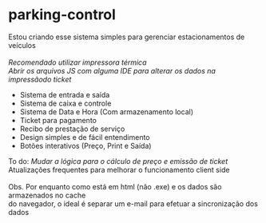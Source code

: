 # parking-control

Estou criando esse sistema simples para gerenciar estacionamentos de veículos <br><br> 
*Recomendado utilizar impressora térmica* <br>
*Abrir os arquivos JS com alguma IDE para alterar os dados na impressãodo ticket*

- Sistema de entrada e saída
- Sistema de caixa e controle
- Sistema de Data e Hora (Com armazenamento local)
- Ticket para pagamento
- Recibo de prestação de serviço
- Design simples e de fácil entendimento
- Botões interativos (Preço, Print e Saída)

To do: *Mudar a lógica para o cálculo de preço e emissão de ticket* <br> Atualizações frequentes para melhorar o funcionamento client side <br><br>
Obs. Por enquanto como está em html (não .exe) e os dados são armazenados no cache <br> do navegador, o ideal é separar um e-mail para efetuar a sincronização dos dados
